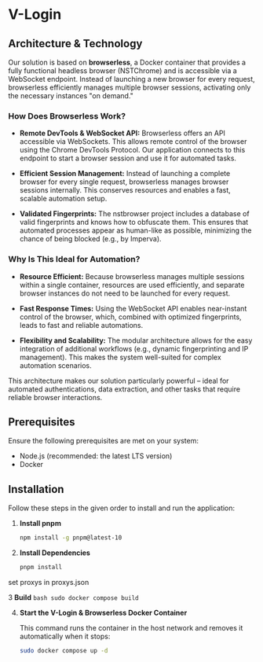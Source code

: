 # V-Login

## Architecture & Technology

Our solution is based on **browserless**, a Docker container that provides a fully functional headless browser (NSTChrome) and is accessible via a WebSocket endpoint. Instead of launching a new browser for every request, browserless efficiently manages multiple browser sessions, activating only the necessary instances "on demand."

### How Does Browserless Work?

-   **Remote DevTools & WebSocket API:**
    Browserless offers an API accessible via WebSockets. This allows remote control of the browser using the Chrome DevTools Protocol. Our application connects to this endpoint to start a browser session and use it for automated tasks.

-   **Efficient Session Management:**
    Instead of launching a complete browser for every single request, browserless manages browser sessions internally. This conserves resources and enables a fast, scalable automation setup.

-   **Validated Fingerprints:**
    The nstbrowser project includes a database of valid fingerprints and knows how to obfuscate them. This ensures that automated processes appear as human-like as possible, minimizing the chance of being blocked (e.g., by Imperva).

### Why Is This Ideal for Automation?

-   **Resource Efficient:**
    Because browserless manages multiple sessions within a single container, resources are used efficiently, and separate browser instances do not need to be launched for every request.

-   **Fast Response Times:**
    Using the WebSocket API enables near-instant control of the browser, which, combined with optimized fingerprints, leads to fast and reliable automations.

-   **Flexibility and Scalability:**
    The modular architecture allows for the easy integration of additional workflows (e.g., dynamic fingerprinting and IP management). This makes the system well-suited for complex automation scenarios.

This architecture makes our solution particularly powerful – ideal for automated authentications, data extraction, and other tasks that require reliable browser interactions.

## Prerequisites

Ensure the following prerequisites are met on your system:

-   Node.js (recommended: the latest LTS version)
-   Docker

## Installation

Follow these steps in the given order to install and run the application:

1.  **Install pnpm**

    ```bash
    npm install -g pnpm@latest-10
    ```

2.  **Install Dependencies**

    ```bash
    pnpm install
    ```
  set proxys in proxys.json

3  **Build**
    ```bash
    sudo docker compose build 
    ```

4.  **Start the V-Login & Browserless Docker Container**

    This command runs the container in the host network and removes it automatically when it stops:

    ```bash
    sudo docker compose up -d 
    ```
